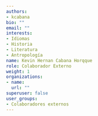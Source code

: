 ```yaml
---
authors:
- kcabana
bio: ""
email: ""
interests:
- Idiomas
- Historia
- Literatura
- Antropología
name: Kevin Hernan Cabana Horqque
role: Colaborador Externo
weight: 1
organizations:
- name: 
  url: ""
superuser: false
user_groups:
- Colaboradores externos
---
```

